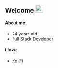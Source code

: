 <h2>Welcome <img height="25px" src="https://cdn.betterttv.net/emote/5e17a96ab9741121048068e1/3x"></h2>

#### About me:

- 24 years old 
- Full Stack Developer

#### Links:

- [Ko-Fi](https://ko-fi.com/motyldrogi)

